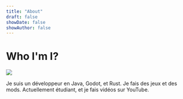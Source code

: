 ```yaml
---
title: "About"
draft: false
showDate: false
showAuthor: false
---
```


# Who I'm I?

![](https://avatars.githubusercontent.com/u/69894974?v=4)

Je suis un développeur en Java, Godot, et Rust. Je fais des jeux et des mods. Actuellement étudiant, et je fais vidéos sur YouTube.
